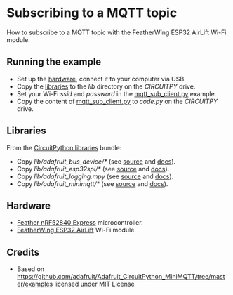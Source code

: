 # Subscribing to a MQTT topic
How to subscribe to a MQTT topic with the FeatherWing ESP32 AirLift Wi-Fi module.

## Running the example
* Set up the [hardware](#Hardware), connect it to your computer via USB.
* Copy the [libraries](#Libraries) to the _lib_ directory on the _CIRCUITPY_ drive.
* Set your Wi-Fi _ssid_ and _password_ in the [mqtt_sub_client.py](mqtt_sub_client.py) example.
* Copy the content of [mqtt_sub_client.py](mqtt_sub_client.py) to _code.py_ on the _CIRCUITPY_ drive.

## Libraries
From the [CircuitPython libraries](https://circuitpython.org/libraries) bundle:
* Copy _lib/adafruit_bus_device/*_ (see [source](https://github.com/adafruit/Adafruit_CircuitPython_BusDevice/) and [docs](https://circuitpython.readthedocs.io/projects/busdevice/en/latest/)).
* Copy _lib/adafruit_esp32spi/*_ (see [source](https://github.com/adafruit/Adafruit_CircuitPython_ESP32SPI/) and [docs](https://circuitpython.readthedocs.io/projects/esp32spi/en/latest/)).
* Copy _lib/adafruit_logging.mpy_ (see [source](https://github.com/adafruit/Adafruit_CircuitPython_Logging) and [docs](https://circuitpython.readthedocs.io/projects/logging/en/latest/)).
* Copy _lib/adafruit_minimqtt/*_ (see [source](https://github.com/adafruit/Adafruit_CircuitPython_MiniMQTT/) and [docs](https://circuitpython.readthedocs.io/projects/minimqtt/en/latest/)).

## Hardware
* [Feather nRF52840 Express](https://github.com/fhnw-imvs/fhnw-idb/wiki/Feather-nRF52840-Express) microcontroller.
* [FeatherWing ESP32 AirLift](https://github.com/fhnw-imvs/fhnw-idb/wiki/FeatherWing-ESP32-AirLift) Wi-Fi module.

## Credits
* Based on https://github.com/adafruit/Adafruit_CircuitPython_MiniMQTT/tree/master/examples licensed under MIT License
